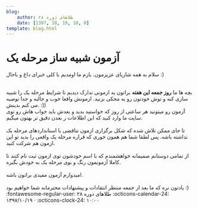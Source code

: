 ```yaml
---
blog:
    author: طلاهای دوره ۲۸
    date: [1397, 10, 19, 10, 0]
template: blog.html
---
```

# آزمون شبیه ساز مرحله یک

<div class="cnt">
<p>سلام به همه شازیای عزیزمون. بازم ما اومدیم با کلی خبرای داغ و باحال :)</p>
<div><br/></div>
<div>
بچه ها ما <b>روز جمعه این هفته</b> براتون یه ازمونی تدارک دیدیم تا شرایط مرحله یک را شبیه سازی کنه و توش خودتون رو یه محکی بزنید. ازمونش واقعا خوب و جالبه و جدا توصیه می کنم بدینش. :))
</div>
<div>آزمون رو میتونید هر ساعتی از روز که خواستید بدید و بعدش باید جواب هاش رو توی سایت ما وارد کنید که این اطلاعات ر بعدن دقیق تر بهتون میگیم.</div>
<div><br/></div>
<div>تا جای ممکن تلاش شده که شکل برگزاری ازمون تناقضی با استانداردهای مرحله یک نداشته باشه. پس لطفا شما هم همون جوری که قراره مرحله یک واقعی را بدید تو این ازمون هم شرکت کنید.</div>
<div><br/></div>
<div>از تمامی دوستانم صمیمانه خواهشمندم که با اسم خودشون توی ازمون ثبت نام کنند تا کاملا آزمونمون رنگ و بوی مرحله یک به خودش بگیره.</div>
<div><br/></div>
<div>امیدوارم آزمون مفیدی براتون باشه. </div>
<div><br/></div>
<div>یادتون نره که ما بعد از جمعه منتظر انتقادات و پیشنهادات محترمانه شما خواهیم بود :)</div>
</div>

<div class="blog-info" markdown>
<span class="blog-author">
:fontawesome-regular-user: طلاهای دوره ۲۸
</span>
<span class="blog-date">
:octicons-calendar-24: ۱۳۹۷/۱۰/۱۹ · :octicons-clock-24: ۱۰:۰۰
</span>
</div>

